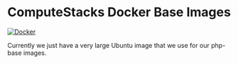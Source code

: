 # ComputeStacks Docker Base Images

[![Docker](https://github.com/ComputeStacks/cs-docker-base/actions/workflows/docker-publish.yml/badge.svg)](https://github.com/ComputeStacks/cs-docker-base/actions/workflows/docker-publish.yml)

Currently we just have a very large Ubuntu image that we use for our php-base images.
